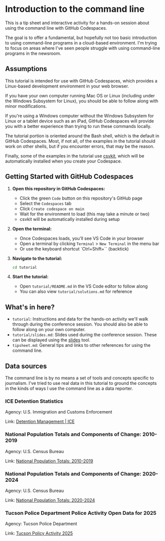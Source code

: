 # Introduction to the command line

This is a tip sheet and interactive activity for a hands-on session about using the command line with GitHub Codespaces.

The goal is to offer a fundamental, but hopefully not too basic introduction to using command-line programs in a cloud-based environment. I'm trying to focus on areas where I've seen people struggle with using command-line programs in the newsroom. 

## Assumptions

This tutorial is intended for use with GitHub Codespaces, which provides a Linux-based development environment in your web browser.

If you have your own computer running Mac OS or Linux (including under the Windows Subsystem for Linux), you should be able to follow along with minor modifications.

If you're using a Windows computer without the Windows Subsystem for Linux or a tablet device such as an iPad, GitHub Codespaces will provide you with a better experience than trying to run these commands locally.

The tutorial portion is oriented around the Bash shell, which is the default in GitHub Codespaces. Most, if not all, of the examples in the tutorial should work on other shells, but if you encounter errors, that may be the reason.

Finally, some of the examples in the tutorial use [csvkit](https://github.com/wireservice/csvkit), which will be automatically installed when you create your Codespace.

## Getting Started with GitHub Codespaces

1. **Open this repository in GitHub Codespaces:**
   - Click the green `Code` button on this repository's GitHub page
   - Select the `Codespaces` tab
   - Click `Create codespace on main`
   - Wait for the environment to load (this may take a minute or two)
   - csvkit will be automatically installed during setup

2. **Open the terminal:**
   - Once Codespaces loads, you'll see VS Code in your browser
   - Open a terminal by clicking `Terminal` > `New Terminal` in the menu bar
   - Or use the keyboard shortcut `Ctrl+Shift+\`` (backtick)

3. **Navigate to the tutorial:**
   ```bash
   cd tutorial
   ```

4. **Start the tutorial:**
   - Open `tutorial/README.md` in the VS Code editor to follow along
   - You can also view `tutorial/solutions.md` for reference

## What's in here?

- `tutorial`: Instructions and data for the hands-on activity we'll walk through during the conference session. You should also be able to follow along on your own computer.
- `tutorial/slides.md`: Slides used during the conference session. These can be displayed using the [slides](https://github.com/maaslalani/slides) tool.
- `tipsheet.md`: General tips and links to other references for using the command line.

## Data sources

The command line is by no means a set of tools and concepts specific to journalism. I've tried to use real data in this tutorial to ground the concepts in the kinds of ways I use the command line as a data reporter.

### ICE Detention Statistics 

Agency: U.S. Immigration and Customs Enforcement

Link: [Detention Management | ICE](https://www.ice.gov/detain/detention-management)

### National Population Totals and Components of Change: 2010-2019

Agency: U.S. Census Bureau

Link: [National Population Totals: 2010-2019](https://www.census.gov/data/tables/time-series/demo/popest/2010s-national-total.html)

### National Population Totals and Components of Change: 2020-2024

Agency: U.S. Census Bureau

Link: [National Population Totals: 2020-2024](https://www.census.gov/data/tables/time-series/demo/popest/2020s-national-total.html#v2023)

### Tucson Police Department Police Activity Open Data for 2025

Agency: Tucson Police Department

Link: [Tucson Policy Activity 2025](https://gisdata.tucsonaz.gov/datasets/d0092810c2ea45ff938ae1c5b43c7b4a_0/explore)
